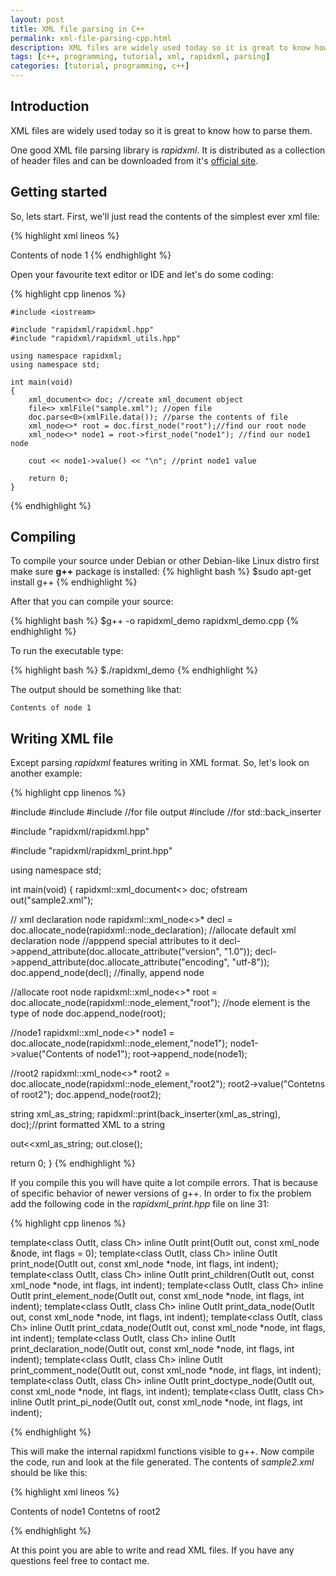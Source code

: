 ```yaml
---
layout: post
title: XML file parsing in C++
permalink: xml-file-parsing-cpp.html
description: XML files are widely used today so it is great to know how to parse them. One good XML file parsing library is rapidxml. It is distributed as a collection of header files and can be downloaded from it's official site.
tags: [c++, programming, tutorial, xml, rapidxml, parsing]
categories: [tutorial, programming, c++]
---
```


## Introduction

XML files are widely used today so it is great to know how to parse them.

One good XML file parsing library is *rapidxml*.
It is distributed as a collection of header files and can be downloaded from it's [official site](http://rapidxml.sourceforge.net/).

## Getting started

So, lets start. First, we'll just read the contents of the simplest ever xml file:

{% highlight xml lineos %}
<?xml version="1.0" encoding="utf-8"?>
<root>
    <node1>
        Contents of node 1
    </node1>
</root>
{% endhighlight %}

Open your favourite text editor or IDE and let's do some coding:

{% highlight cpp linenos %}

    #include <iostream>

    #include "rapidxml/rapidxml.hpp"
    #include "rapidxml/rapidxml_utils.hpp"

    using namespace rapidxml;
    using namespace std;

    int main(void)
    {
        xml_document<> doc; //create xml_document object
        file<> xmlFile("sample.xml"); //open file
        doc.parse<0>(xmlFile.data()); //parse the contents of file
        xml_node<>* root = doc.first_node("root");//find our root node
        xml_node<>* node1 = root->first_node("node1"); //find our node1 node

        cout << node1->value() << "\n"; //print node1 value

        return 0;
    }
{% endhighlight %}

## Compiling

To compile your source under Debian or other Debian-like Linux distro first make sure __g++__ package is installed:
{% highlight bash %}
$sudo apt-get install g++
{% endhighlight %}

After that you can compile your source:

{% highlight bash %}
$g++ -o rapidxml_demo rapidxml_demo.cpp
{% endhighlight %}

To run the executable type:

{% highlight bash %}
$./rapidxml_demo
{% endhighlight %}

The output should be something like that:

    Contents of node 1

## Writing XML file


Except parsing *rapidxml*  features writing in XML format. So, let's look on another example:

{% highlight cpp linenos %}

#include <string>
#include <iostream>
#include <fstream> //for file output
#include <iterator>//for std::back_inserter

#include "rapidxml/rapidxml.hpp"

#include "rapidxml/rapidxml_print.hpp"


using namespace std;


int main(void)
{
 rapidxml::xml_document<> doc;
 ofstream out("sample2.xml");

 // xml declaration node
 rapidxml::xml_node<>* decl = doc.allocate_node(rapidxml::node_declaration); //allocate default xml declaration node
 //apppend special attributes to it
 decl->append_attribute(doc.allocate_attribute("version", "1.0"));
 decl->append_attribute(doc.allocate_attribute("encoding", "utf-8"));
 doc.append_node(decl); //finally, append node

 //allocate root node
 rapidxml::xml_node<>* root = doc.allocate_node(rapidxml::node_element,"root"); //node element is the type of node
 doc.append_node(root);


 //node1
 rapidxml::xml_node<>* node1 = doc.allocate_node(rapidxml::node_element,"node1");
 node1->value("Contents of node1");
 root->append_node(node1);

 //root2
 rapidxml::xml_node<>* root2 = doc.allocate_node(rapidxml::node_element,"root2");
 root2->value("Contetns of root2");
 doc.append_node(root2);


 string xml_as_string;
 rapidxml::print(back_inserter(xml_as_string), doc);//print formatted XML to a string

 out<<xml_as_string;
 out.close();

 return 0;
}
{% endhighlight %}

If you compile this you will have quite a lot compile errors.
That is because of specific behavior of newer versions of g++.
In order to fix the problem add the following code in the *rapidxml_print.hpp* file on line 31:

{% highlight cpp linenos %}

 template<class OutIt, class Ch>
 inline OutIt print(OutIt out, const xml_node<Ch> &amp;node, int flags = 0);
 template<class OutIt, class Ch>
 inline OutIt print_node(OutIt out, const xml_node<Ch> *node, int flags, int indent);
 template<class OutIt, class Ch>
 inline OutIt print_children(OutIt out, const xml_node<Ch> *node, int flags, int indent);
 template<class OutIt, class Ch>
 inline OutIt print_element_node(OutIt out, const xml_node<Ch> *node, int flags, int indent);
 template<class OutIt, class Ch>
 inline OutIt print_data_node(OutIt out, const xml_node<Ch> *node, int flags, int indent);
 template<class OutIt, class Ch>
 inline OutIt print_cdata_node(OutIt out, const xml_node<Ch> *node, int flags, int indent);
 template<class OutIt, class Ch>
 inline OutIt print_declaration_node(OutIt out, const xml_node<Ch> *node, int flags, int indent);
 template<class OutIt, class Ch>
 inline OutIt print_comment_node(OutIt out, const xml_node<Ch> *node, int flags, int indent);
 template<class OutIt, class Ch>
 inline OutIt print_doctype_node(OutIt out, const xml_node<Ch> *node, int flags, int indent);
 template<class OutIt, class Ch>
 inline OutIt print_pi_node(OutIt out, const xml_node<Ch> *node, int flags, int indent);

{% endhighlight %}

This will make the internal rapidxml functions visible to g++.
Now compile the code, run and look at the file generated.
The contents of *sample2.xml* should be like this:

{% highlight xml lineos %}

<?xml version="1.0" encoding="utf-8"?>
<root>
<node1>Contents of node1</node1>
</root>
<root2>Contetns of root2</root2>

{% endhighlight %}

At this point you are able to write and read XML files.
If you have any questions feel free to contact me.

